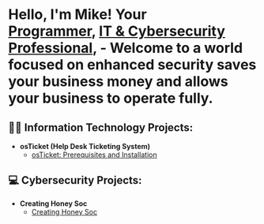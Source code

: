 <h1>Hello, I'm Mike! Your <br/><a href="https://github.com/Afrocybersamurai">Programmer</a>, <a href="">IT & Cybersecurity Professional</a>, 
- Welcome to a world focused on enhanced security saves your business money and allows your business to operate fully.

<h2>👨‍💻 Information Technology Projects:</h2>

- <b>osTicket (Help Desk Ticketing System)</b>
  - [osTicket: Prerequisites and Installation](https://github.com/Afrocybersamurai/osticket-prereqs)

    
<h2>💻 Cybersecurity Projects:</h2>

- <b>Creating Honey Soc</b>
  - [Creating Honey Soc](https://github.com/Afrocybersamurai/honeynet/tree/main)





<!--
**** is a ✨ _special_ ✨ repository because its `README.md` (this file) appears on your GitHub profile.

Here are some ideas to get you started:

- 🔭 I’m currently working on ...
- 🌱 I’m currently learning ...
- 👯 I’m looking to collaborate on ...
- 🤔 I’m looking for help with ...
- 💬 Ask me about ...
- 📫 How to reach me: ...
- 😄 Pronouns: ...
- ⚡ Fun fact: ...
-->
